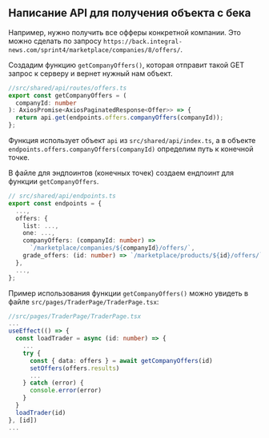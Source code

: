 ## Написание API для получения объекта с бека

Например, нужно получить все офферы конкретной компании. Это можно сделать по запросу `https://back.integral-news.com/sprint4/marketplace/companies/8/offers/`.

Создадим функцию `getCompanyOffers()`, которая отправит такой GET запрос к серверу и вернет нужный нам объект.

```ts
//src/shared/api/routes/offers.ts
export const getCompanyOffers = (
  companyId: number
): AxiosPromise<AxiosPaginatedResponse<Offer>> => {
  return api.get(endpoints.offers.companyOffers(companyId));
};
```

Функция использует объект `api` из `src/shared/api/index.ts`, а в объекте `endpoints.offers.companyOffers(companyId)` определим путь к конечной точке.

В файле для эндпоинтов (конечных точек) создаем ендпоинт для функции `getCompanyOffers`.

```ts
// src/shared/api/endpoints.ts
export const endpoints = {
  ...,
  offers: {
    list: ...,
    one: ...,
    companyOffers: (companyId: number) =>
      `/marketplace/companies/${companyId}/offers/`,
    grade_offers: (id: number) => `/marketplace/products/${id}/offers/`,
  },
  ...,
};
```

Пример использования функции `getCompanyOffers()` можно увидеть в файле `src/pages/TraderPage/TraderPage.tsx`:

```ts
//src/pages/TraderPage/TraderPage.tsx
...
useEffect(() => {
  const loadTrader = async (id: number) => {
    ...
    try {
      const { data: offers } = await getCompanyOffers(id)
      setOffers(offers.results)
      ...
    } catch (error) {
      console.error(error)
    }
  }
  loadTrader(id)
}, [id])
...
```
